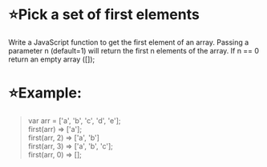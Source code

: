 # :star:Pick a set of first elements

Write a JavaScript function to get the first element of an array. Passing a parameter n (default=1) will return the first n elements of the array. If n == 0 return an empty array ([]);

# :star:Example:

> var arr = ['a', 'b', 'c', 'd', 'e']; <br>
  first(arr) => ['a']; <br>
  first(arr, 2) => ['a', 'b'] <br>
  first(arr, 3) => ['a', 'b', 'c']; <br>
  first(arr, 0) => [];